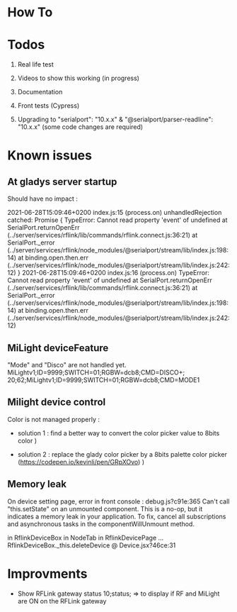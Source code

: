 How To
======



Todos
=====

1. Real life test

2. Videos to show this working (in progress)

3. Documentation

4. Front tests (Cypress)

5.  Upgrading to "serialport": "10.x.x" & "@serialport/parser-readline": "10.x.x" (some code changes are required)




Known issues
============

At gladys server startup
------------------------

Should have no impact :

2021-06-28T15:09:46+0200 <error> index.js:15 (process.on) unhandledRejection catched: Promise {
  <rejected> TypeError: Cannot read property 'event' of undefined
      at SerialPort.returnOpenErr (../server/services/rflink/lib/commands/rflink.connect.js:36:21)
      at SerialPort._error (../server/services/rflink/node_modules/@serialport/stream/lib/index.js:198:14)
      at binding.open.then.err (../server/services/rflink/node_modules/@serialport/stream/lib/index.js:242:12) }
2021-06-28T15:09:46+0200 <error> index.js:16 (process.on) TypeError: Cannot read property 'event' of undefined
    at SerialPort.returnOpenErr (../server/services/rflink/lib/commands/rflink.connect.js:36:21)
    at SerialPort._error (../server/services/rflink/node_modules/@serialport/stream/lib/index.js:198:14)
    at binding.open.then.err (../server/services/rflink/node_modules/@serialport/stream/lib/index.js:242:12)


MiLight deviceFeature
---------------------

"Mode" and "Disco" are not handled yet.
MiLightv1;ID=9999;SWITCH=01;RGBW=dcb8;CMD=DISCO+;
20;62;MiLightv1;ID=9999;SWITCH=01;RGBW=dcb8;CMD=MODE1

Milight device control
----------------------

Color is not managed properly :

- solution 1 : find a better way to convert the color picker value to 8bits color  )

- solution 2 : replace the glady color picker by a 8bits palette color picker (https://codepen.io/kevinli/pen/GRpXOvo) )

Memory leak
-----------

On device setting page, error in front console :
debug.js?c91e:365 Can't call "this.setState" on an unmounted component. This is a no-op, but it indicates a memory leak in your application. To fix, cancel all subscriptions and asynchronous tasks in the componentWillUnmount method.

  in RflinkDeviceBox
  in NodeTab
  in RflinkDevicePage
  ...
  RflinkDeviceBox._this.deleteDevice	@	Device.jsx?46ce:31


Improvments
===========

* Show RFLink gateway status
  10;status; => to display if RF and MiLight are ON on the RFLink gateway
